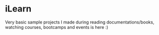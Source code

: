 # iLearn
Very basic sample projects I made during reading documentations/books, watching courses, bootcamps and events is here :)
